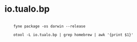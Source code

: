# io.tualo.bp


````

    fyne package -os darwin --release 

    otool -L io.tualo.bp | grep homebrew | awk '{print $1}'

````
